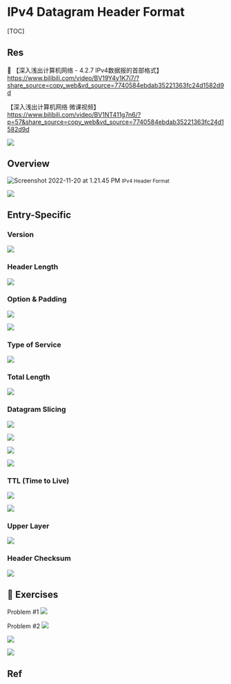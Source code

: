 # IPv4 Datagram Header Format

[TOC]



## Res
🔗 【深入浅出计算机网络 - 4.2.7 IPv4数据报的首部格式】 https://www.bilibili.com/video/BV19Y4y1K7i7/?share_source=copy_web&vd_source=7740584ebdab35221363fc24d1582d9d

【深入浅出计算机网络 微课视频】 https://www.bilibili.com/video/BV1NT411g7n6/?p=57&share_source=copy_web&vd_source=7740584ebdab35221363fc24d1582d9d

![](../../../../../../../Assets/Pics/Screenshot%202023-05-12%20at%2011.27.37%20AM.png)



## Overview
![Screenshot 2022-11-20 at 1.21.45 PM](../../../../../../../../Assets/Pics/Screenshot%202022-11-20%20at%201.21.45%20PM.png)
<small>IPv4 Header Format</small>

![](../../../../../../../Assets/Pics/Screenshot%202023-05-12%20at%2011.02.54%20AM.png)





## Entry-Specific
### Version 
![](../../../../../../../Assets/Pics/Screenshot%202023-06-17%20at%2010.29.11%20AM.png)


### Header Length
![](../../../../../../../Assets/Pics/Screenshot%202023-06-17%20at%2010.29.43%20AM.png)


### Option & Padding
![](../../../../../../../Assets/Pics/Screenshot%202023-06-17%20at%2010.30.12%20AM.png)

![](../../../../../../../Assets/Pics/Screenshot%202023-06-17%20at%2010.32.19%20AM.png)


### Type of Service
![](../../../../../../../Assets/Pics/Screenshot%202023-05-12%20at%2011.29.51%20AM.png)


### Total Length
![](../../../../../../../Assets/Pics/Screenshot%202023-05-12%20at%2011.33.15%20AM.png)


### Datagram Slicing
![](../../../../../../../Assets/Pics/Screenshot%202023-05-12%20at%2011.34.40%20AM.png)

![](../../../../../../../Assets/Pics/Screenshot%202023-05-12%20at%2011.36.19%20AM.png)

![](../../../../../../../Assets/Pics/Screenshot%202023-05-12%20at%2011.37.10%20AM.png)

![](../../../../../../../Assets/Pics/Screenshot%202023-05-12%20at%2011.37.47%20AM.png)


### TTL (Time to Live)
![](../../../../../../../Assets/Pics/Screenshot%202023-05-12%20at%2011.38.42%20AM.png)

![](../../../../../../../Assets/Pics/Screenshot%202023-05-12%20at%2011.39.37%20AM.png)


### Upper Layer
![](../../../../../../../Assets/Pics/Screenshot%202023-05-12%20at%2011.40.05%20AM.png)


### Header Checksum
![](../../../../../../../Assets/Pics/Screenshot%202023-05-12%20at%2011.40.57%20AM.png)



## 🤔 Exercises
Problem \#1
![](../../../../../../../Assets/Pics/Screenshot%202023-05-12%20at%2011.42.19%20AM.png)


Problem \#2
![](../../../../../../../Assets/Pics/Screenshot%202023-05-12%20at%2011.44.39%20AM.png)

![](../../../../../../../Assets/Pics/Screenshot%202023-05-12%20at%2011.45.27%20AM.png)

![](../../../../../../../Assets/Pics/Screenshot%202023-05-12%20at%2011.45.46%20AM.png)



## Ref

